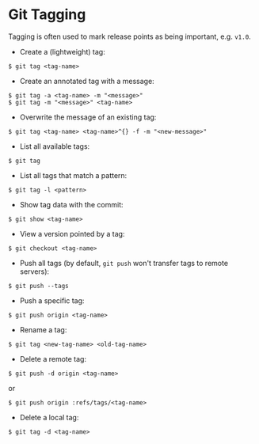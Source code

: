 # Git Tagging

Tagging is often used to mark release points as being important, e.g. `v1.0`.

* Create a (lightweight) tag:

```console
$ git tag <tag-name>
```

* Create an annotated tag with a message:

```console
$ git tag -a <tag-name> -m "<message>"
$ git tag -m "<message>" <tag-name>
```

* Overwrite the message of an existing tag:

```console
$ git tag <tag-name> <tag-name>^{} -f -m "<new-message>"
```

* List all available tags:

```console
$ git tag
```

* List all tags that match a pattern:

```console
$ git tag -l <pattern>
```

* Show tag data with the commit:

```console
$ git show <tag-name>
```

* View a version pointed by a tag:

```console
$ git checkout <tag-name>
```

* Push all tags (by default, `git push` won't transfer tags to remote servers):

```console
$ git push --tags
```

* Push a specific tag:

```console
$ git push origin <tag-name>
```

* Rename a tag:

```console
$ git tag <new-tag-name> <old-tag-name>
```

* Delete a remote tag:

```console
$ git push -d origin <tag-name>
```
or
```console
$ git push origin :refs/tags/<tag-name>
```

* Delete a local tag:

```console
$ git tag -d <tag-name>
```
